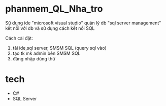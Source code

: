 # phanmem_QL_Nha_tro

Sử dụng ide "microsoft visual studio" 
        quản lý db "sql server management"
        kết nối với db và sử dụng cách kết nối SQL

Cách cài đặt:
1. tải ide,sql server, SMSM SQL (query sql vào)
2. tạo tk mk admin bên SMSM SQL
3. đăng nhập dùng thử

<h1>tech</h1>
<ul>
  <li>C#</li>
  <li>SQL Server</li>
</ul>
